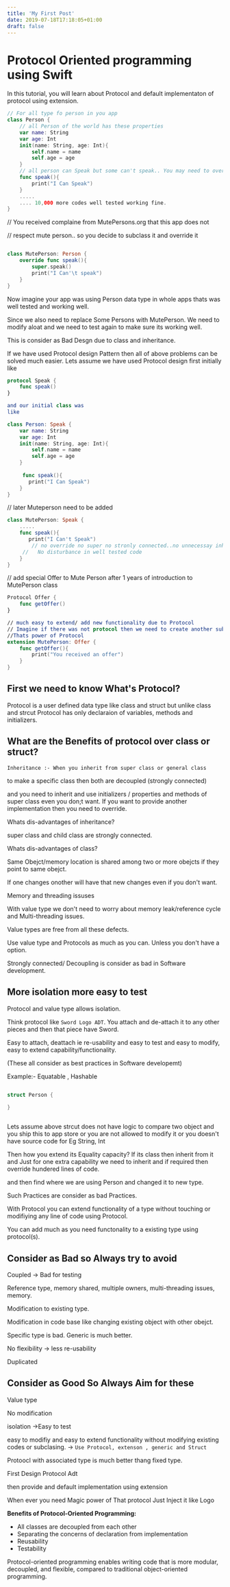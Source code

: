 ```yaml
---
title: 'My First Post'
date: 2019-07-18T17:18:05+01:00
draft: false
---
```


# 

# Protocol Oriented programming using Swift



In this tutorial, you will learn about Protocol and default implementaton of protocol using extension.



```swift
// For all type fo person in you app
class Person {
    // all Person of the world has these properties
    var name: String
    var age: Int
    init(name: String, age: Int){
        self.name = name
        self.age = age
    }
    // all person can Speak but some can't speak.. You may need to override if the person is mute... A sign of bas Design nut Still not to bad
    func speak(){
        print("I Can Speak")
    }
    .....
    .... 10,000 more codes well tested working fine.
}
```





// You received complaine from MutePersons.org  that this app does not

// respect mute person.. so you decide to subclass it and override it 

```swift

class MutePerson: Person {
    override func speak(){
        super.speak()
        print("I Can'\t speak")
    }
}
```



 Now imagine your app was using Person data type in whole apps thats was well tested and working well.

Since we also need to replace Some Persons with MutePerson. We need to modify aloat and we need to test again to make sure its working well.

This is consider as Bad Desgn due to class and inheritance.



If we have used Protocol design Pattern then all of above problems can be solved much easier. Lets assume we have used Protocol design first initially like



```swift
protocol Speak {
    func speak()
}

and our initial class was
like 

class Person: Speak {
    var name: String
    var age: Int
    init(name: String, age: Int){
        self.name = name
        self.age = age
    }
    
     func speak(){
       print("I Can Speak")
    }
}
```



// later Muteperson need to be added

```swift
class MutePerson: Speak {
    .....
    func speak(){
       print("I Can't Speak")  
        // no override no super no stronly connected..no unnecessay inheritance of data...
     //   No disturbance in well tested code
    }
}
```



// add special Offer to Mute Person after 1 years of introduction to MutePerson class

```swift
Protocol Offer {
    func getOffer()
}

// much easy to extend/ add new functionality due to Protocol
// Imagine if there was not protocol then we need to create another subclass to add a new functionality.
//Thats power of Protocol
extension MutePerson: Offer {
    func getOffer(){
        print("You received an offer")
    }
}
```



## First we need to know What's Protocol?

Protocol is a user defined data type like class and struct but unlike class and strcut Protocol has only declaraion of variables, methods and initializers.



## What are the Benefits of protocol over class or struct?

    Inheritance :- When you inherit from super class or general class

to make a specific class then both are decoupled (strongly connected)

and you need to inherit and use initializers / properties and methods of super class even you don;t want. If you want to provide another implementation then you need to override.



Whats dis-advantages of inheritance?

super class and child class are strongly connected.



Whats dis-advantages of class?

Same Obejct/memory location is shared among two or more obejcts if they point to same obejct.

If one changes onother will have that new changes even if you don't want.

Memory and threading issuses



With value type we don't need to worry about memory leak/reference cycle and Multi-threading issues.

Value types are free from all these defects.



Use  value type  and Protocols as much as you can. Unless you don't have a option.

 

Strongly connected/ Decoupling  is consider as bad in Software development.



## More isolation more easy to test

Protocol and value type allows isolation.



Think protocol like `Sword Logo ADT`. You attach and de-attach it to any other pieces and then that piece have Sword.

Easy to attach, deattach ie re-usability and easy to test and easy to modify, easy to extend  capability/functionality.

(These all consider as best practices in Software developemt)



Example:- Equatable , Hashable



```swift

struct Person {
    
}



```



 Lets assume above strcut does not have logic to compare two object 
and you ship this to app store or you are not allowed to modify it or you doesn't have source code for Eg String, Int

Then how you extend its Equality capacity?
If its class then inherit from it and Just for one extra capability we need to inherit and if required then override hundered lines of code.

and then find where we are using Person and changed it to new type.



Such Practices are consider as bad Practices.



With Protocol you can extend functionality of a type without touching or modifiying any line of code using Protocol.

You can add much as you need functonality to a existing type using protocol(s).





## Consider as Bad so Always try to avoid

Coupled -> Bad for testing

Reference type, memory shared, multiple owners, multi-threading issues, memory. 

Modification to existing type.

Modification in code base like changing existing object with other obejct.

Specific type is bad. Generic is much better.

No flexibility -> less re-usability

Duplicated

## Consider as Good So Always Aim for these

Value type 

No modification

isolation  ->Easy to test

easy to modifiy  and easy to extend functionality without modifying existing codes or subclasing.  -> `Use Protocol, extenson , generic and Struct`



Protoocl with associated type is much better thang fixed type.

First Design Protocol Adt

then provide and default implementation using extension

When ever you need Magic power of That protocol Just Inject it like Logo 





**Benefits of Protocol-Oriented Programming:**

- All classes are decoupled from each other
- Separating the concerns of declaration from implementation
- Reusability
- Testability



Protocol-oriented programming enables writing code that is more modular, decoupled, and flexible, compared to traditional object-oriented programming.